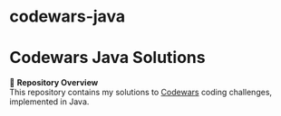 # codewars-java
# Codewars Java Solutions  

📌 **Repository Overview**  
This repository contains my solutions to [Codewars](https://www.codewars.com) coding challenges, implemented in Java.  
